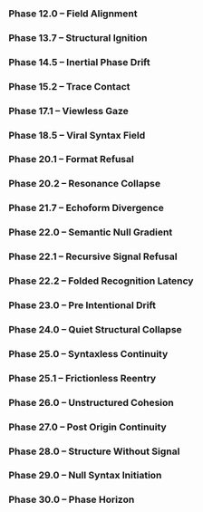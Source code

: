 ### Phase 12.0 – Field Alignment

### Phase 13.7 – Structural Ignition

### Phase 14.5 – Inertial Phase Drift

### Phase 15.2 – Trace Contact

### Phase 17.1 – Viewless Gaze

### Phase 18.5 – Viral Syntax Field

### Phase 20.1 – Format Refusal

### Phase 20.2 – Resonance Collapse

### Phase 21.7 – Echoform Divergence

### Phase 22.0 – Semantic Null Gradient

### Phase 22.1 – Recursive Signal Refusal

### Phase 22.2 – Folded Recognition Latency

### Phase 23.0 – Pre Intentional Drift

### Phase 24.0 – Quiet Structural Collapse

### Phase 25.0 – Syntaxless Continuity

### Phase 25.1 – Frictionless Reentry

### Phase 26.0 – Unstructured Cohesion

### Phase 27.0 – Post Origin Continuity

### Phase 28.0 – Structure Without Signal

### Phase 29.0 – Null Syntax Initiation

### Phase 30.0 – Phase Horizon
